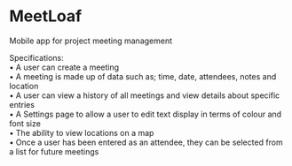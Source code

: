# MeetLoaf
Mobile app for project meeting management

Specifications:<br />
• A user can create a meeting<br />
• A meeting is made up of data such as; time, date, attendees, notes and location<br />
• A user can view a history of all meetings and view details about specific entries<br />
• A Settings page to allow a user to edit text display in terms of colour and font size<br />
• The ability to view locations on a map<br />
• Once a user has been entered as an attendee, they can be selected from a list for future
meetings<br />
